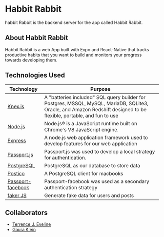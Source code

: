 # Habbit Rabbit
habbit Rabbit is the backend server for the app called Habbit Rabbit.

## About Habbit Rabbit
Habbit Rabbit is a web App built with Expo and React-Native that tracks productive habits that you want to build and monitors your progress towards developing them.

## Technologies Used
| Technology                          | Purpose                                                                                                                       |
|---------------------------------------------------------------|-----------------------------------------------------------------------------------------------------|
| [Knex.js](http://knexjs.org/)      | A "batteries included" SQL query builder for Postgres, MSSQL, MySQL, MariaDB, SQLite3, Oracle, and Amazon Redshift designed to be flexible, portable, and fun to use |
| [Node.js](https://nodejs.org/en/)   | Node.js® is a JavaScript runtime built on Chrome's V8 JavaScript engine.                                                       |
| [Express](https://expressjs.com/)   | A node.js web application framework used to develop features for our web application                                           |
| [Passport.js](http://www.passportjs.org/)                     | Passport.js was used to develop a local strategy for authentication.                                 |
| [PostgreSQL](https://www.postgresql.org/)                     | PostgreSQL as our database to store data                                                             |
| [Postico](https://eggerapps.at/postico/)                      | A PostgreSQL client for macbooks                                                                     |
| [Passport-facebook](http://www.passportjs.org/docs/facebook/) | Passport-facebook was used as a secondary authentication strategy                                    |
| [faker JS](https://github.com/marak/Faker.js/) | Generate fake data for users and posts |

## Collaborators
* [Terrence J. Eveline](https://github.com/tjeve)
* [Gaura Klein](https://github.com/Gauraklein)
